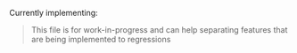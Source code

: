 Currently implementing:

> This file is for work-in-progress and can help separating features that are being implemented to regressions
